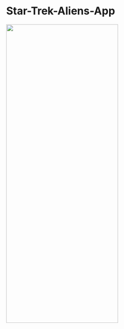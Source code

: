 # Star-Trek-Aliens-App

<img src="https://media.giphy.com/media/aMmJ48fUCaVCix7R4D/giphy.gif" width="300" height="800" />



